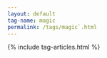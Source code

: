 ```yaml
---
layout: default
tag-name: magic
permalink: /tags/magic`.html
---
```


{% include tag-articles.html %}
